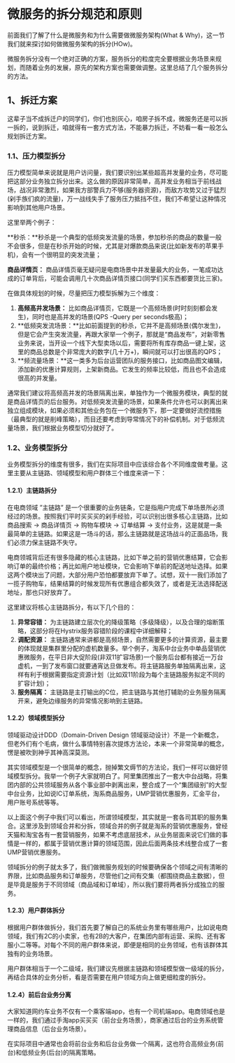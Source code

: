 # 微服务的拆分规范和原则

前面我们了解了什么是微服务和为什么需要做微服务架构(What & Why)，这一节我们就来探讨如何做微服务架构的拆分(HOw)。

微服务拆分没有一个绝对正确的方案，服务拆分的粒度完全要根据业务场景来规划，而随着业务的发展，原先的架构方案也需要做调整。这里总结了几个服务拆分的方法。

## 1、拆迁方案

这辈子当不成拆迁户的同学们，你们也别灰心，咱房子拆不成，微服务还是可以拆一拆的，说到拆迁，咱就得有一套方式方法，不能暴力拆迁，不妨看一看一般怎么规划拆迁方案。

### 1.1、压力模型拆分

压力模型简单来说就是用户访问量，我们要识别出某些超高并发量的业务，尽可能把这部分业务独立拆分出来。这么做的原因非常简单，高并发业务相当于前线战场，战况非常激烈，如果我方部警兵力不够(服务器资源)，而敌方攻势又过于猛烈(剁手族们疯的流量)，万一战线失手了服务压力抵挡不住，我们不希望让这种情况影响到其他用户场景。

这里举两个例子：

**秒杀：**秒杀是一个典型的低频突发流量的场景，参加秒杀的商品的数量一般不会很多，但是在秒杀开始的时候，尤其是对爆款商品来说(比如新发布的苹果手机)，会有一个很明显的突发流量；

**商品详情页：** 商品详情页毫无疑问是电商场景中并发量最大的业务，一笔成功达成的订单背后，可能会调用几十次商品详情页接口(同学们买东西都要货比三家)。

在做具体规划的时候，尽量把压力模型拆解为三个维度：

1. **高频高井发场景：** 比如商品详情页，它既是一个高频场景(时时刻刻都会发生)，同时也是高并发的场景(QPS -Query per seconds极高)；
2. **低频突发流场景：**比如前面提到的秒杀，它并不是高频场景(偶尔发生)，但是它会产生突发流量，再跟大家举一个例子，那就是“商品发布”，对新零售业务来说，当开设一个线下大型卖场以后，需要将所有库存商品一键上架，这里的商品总数是个非常庞大的数字(几十万+)，瞬间就可以打出很高的QPS；
3. **频流量场景：**这一类多为后台运营团队的服务接口，比如商品图文编辑，添加新的优惠计算规则，上架新商品。它发生的频率比较低，而且也不会造成很高的并发量。

通常我们建议将高频高并发的场景隔离出来，单独作为一个微服务模块，典型的就是商品详情页的后台服务。对低频突发流量的场景，如果条件允许也可以剥离出来独立组成模块，如果必须和其他业务包在一个微服务下，那一定要做好流控措施（最典型的就是削峰策略），而目还要考虑到导常情况下的补偿机制。对于低频流量场景，我们根据业务模型切分就好了。

### 1.2、业务模型拆分

业务模型拆分的维度有很多，我们在实际项目中应该综合各个不同维度做考量。这里主要从主链路、领域模型和用户群体三个维度来讲一下：

#### 1.2.1）主链路拆分

在电商领域 ”主链路” 是一个很重要的业务链条，它是指用户完成下单场景所必须经过的场景。按照我们平时买买买的剁手经验，可以识别出很多核心主链路，比如商品搜索 -> 商品详情页 -> 购物车模块 -> 订单结算 -> 支付业务，这是就是一条最简单的主链路。如果这是一场斗的话，那么主链路就是这场战斗的正面品场，我们必须力保主链路不失守。

电商领城背后还有很多隐藏的核心主链路，比如下单之前的营销优惠结算，它会影响订单的最终价格；再比如用户地址模块，它会影响下单前的配送地址选择。如果这两个模块出了问题，大部分用户恐怕都要放弃下单了。试想，双十一我们添加了一揽子购物车，结果结算的时候发现所有优惠组合都失效了，或者是无法选择配送地址，那也只好放弃了。

这里建议将核心主链路拆分，有以下几个目的：

1. **异常容错：** 为主链路建立层次化的降级策略（多级降级），以及合理的熔断策略，这部分将在Hystrix服务容错阶段的课程中详细解释；
2. **调配资源：** 主链路通常来讲都是高频场景，自然需要更多的计算资源，最主要的体现就是集群里分配的虚机数量多。举个例子，淘系中台业务中单品营销优惠微服务，在平日非大促阶段(非双11扩容场景)一个服务后台都有接近一万台虚机，一到了发布窗口就要通宵达旦做发布。将主链路服务单独隔离出来，这样有利于根据需要指定资源计划（比如双11阶段为每个主链路服务拟定不同的扩容计划)；
3. **服务隔离：** 主链路是主打输出的C位，把主链路与其他打辅助的业务服务隔离开来，避免边缘服务的异常情况影响到主链路。

#### 1.2.2）领域模型拆分

领域驱动设计DDD（Domain-Driven Design 领域驱动设计）不是一个新概念，但老外们有个毛病，做什么事情特别喜次提炼方法论，本来一个非常简单的概念，愣是被吹到神乎其神高深莫测。

其实领域模型是一个很简单的概念，抛掉繁文缛节的方法论，我们一样可以做好领域模型拆分。我举一个例子大家就明白了。阿里集团推出了一套大中台战略，将集团内部的公共领域服务从各个事业部中剥离出来，整合成了一个“集团级别”的大型中台业务，比如说IC订单系统，淘系商品服务，UMP营销优惠服务，汇金平台，用户账号系统等等。

以上面这个例子中我们可以看出，所谓领域模型，其实就是一套各司其职的服务集合。这里涉及到领域合并和分拆，领域合并的例子就是淘系的营销优惠服务，曾经天猫和淘宝各有一套营销服务，如果不考虑底层技术，从业务层面来说它们做的事情是一样的，都属于营销优惠计算的领域范围，因此后面两条技术线整合成了一套UMP营销优惠服务。

领域拆分的例子就太多了，我们做微服务规划的时候要确保各个领域之间有清晰的界限，比如商品服务和订单服务，尽管他们之间有交集（都围绕商品主数据），但是毕竟是服务于不同领域（商品域和订单域），所以我们要将两者拆分成独立的服务。

#### 1.2.3）用户群体拆分

根据用户群体做拆分，我们首先要了解自己的系统业务里有哪些用户，比如说电商领域，我们有2C的小卖家，也有2B的大客户，在集团内部有运营、采购、还有客服小二等等。对每个不同的用户群体来说，即便是相同的业务领域，也有该群体其独有的业务场景。

用户群体相当于一个二级域，我们建议先根据主链路和领域模型做一级域的拆分，再结合具体的业务分析，看是否需要在用户领域方向上做更细粒度的拆分。

#### 1.2.4）前后台业务分离

大家知道网约车业务不仅有一个乘客端app，也有一个司机端app。电商领域也是一样的，我们通过手淘app买买买（前台业务场景），商家通过后台的业务系统管理商品信息（后台业务场景）。

在实际项目中通常也会将前台业务和后台业务做一个隔离，这也符合高频业务(前台)和低频业务(后台)的隔离策略。